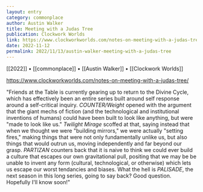 ```yaml
---
layout: entry
category: commonplace
author: Austin Walker
title: Meeting with a Judas Tree
publication: Clockwork Worlds
link: https://www.clockworkworlds.com/notes-on-meeting-with-a-judas-tree/
date: 2022-11-12
permalink: 2022/11/13/austin-walker-meeting-with-a-judas-tree
---
```


[[2022]] • [[commonplace]] • [[Austin Walker]] • [[Clockwork Worlds]]

https://www.clockworkworlds.com/notes-on-meeting-with-a-judas-tree/

"Friends at the Table is currently gearing up to return to the Divine Cycle, which has effectively been an entire series built around self response around a self-critical inquiry. *COUNTER/Weight* opened with the argument that the giant mechs of fiction (and the technological and institutional inventions of humans) could have been built to look like anything, but were "made to look like us." *Twilight Mirage* scoffed at that, saying instead that when we thought we were "building mirrors," we were actually "setting fires," making things that were not only fundamentally unlike us, but also things that would outrun us, moving independently and far beyond our grasp. *PARTIZAN* counters back that it is naive to think we could ever build a culture that escapes our own gravitational pull, positing that we may be be unable to invent any form (cultural, technological, or otherwise) which lets us escape our worst tendancies and biases. What the hell is *PALISADE*, the next season in this long series, going to say back? Good question. Hopefully I'll know soon!"

